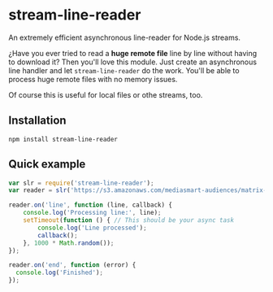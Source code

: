 # stream-line-reader
An extremely efficient asynchronous line-reader for Node.js streams.

¿Have you ever tried to read a **huge remote file** line by line without having to download it? Then you'll love this module.
Just create an asynchronous line handler and let `stream-line-reader` do the work. You'll be able to process huge remote files with no memory issues.

Of course this is useful for local files or othe streams, too.

## Installation

```
npm install stream-line-reader
```

## Quick example

```javascript
var slr = require('stream-line-reader');
var reader = slr('https://s3.amazonaws.com/mediasmart-audiences/matrix-testing/mediasmart/8djtgid9yhypggydma5xfehhm.txt');

reader.on('line', function (line, callback) {
    console.log('Processing line:', line);
    setTimeout(function () { // This should be your async task
        console.log('Line processed');
        callback();
    }, 1000 * Math.random());
});

reader.on('end', function (error) {
  console.log('Finished');
});
```
